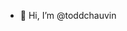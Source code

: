 - 👋 Hi, I’m @toddchauvin

<!---
toddchauvin/toddchauvin is a ✨ special ✨ repository because its `README.md` (this file) appears on your GitHub profile.
You can click the Preview link to take a look at your changes.
--->
